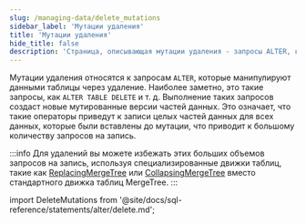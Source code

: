 ```yaml
---
slug: /managing-data/delete_mutations
sidebar_label: 'Мутации удаления'
title: 'Мутации удаления'
hide_title: false
description: 'Страница, описывающая мутации удаления - запросы ALTER, которые манипулируют данными таблицы через удаление'
---
```


Мутации удаления относятся к запросам `ALTER`, которые манипулируют данными таблицы через удаление. Наиболее заметно, это такие запросы, как `ALTER TABLE DELETE` и т. д. Выполнение таких запросов создаст новые мутированные версии частей данных. Это означает, что такие операторы приведут к записи целых частей данных для всех данных, которые были вставлены до мутации, что приводит к большому количеству запросов на запись.

:::info
Для удалений вы можете избежать этих больших объемов запросов на запись, используя специализированные движки таблиц, такие как [ReplacingMergeTree](/guides/replacing-merge-tree) или [CollapsingMergeTree](/engines/table-engines/mergetree-family/collapsingmergetree) вместо стандартного движка таблиц MergeTree.
:::

import DeleteMutations from '@site/docs/sql-reference/statements/alter/delete.md';

<DeleteMutations/>
